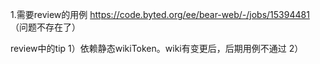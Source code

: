 1.需要review的用例
https://code.byted.org/ee/bear-web/-/jobs/15394481
（问题不存在了）

review中的tip
1）依赖静态wikiToken。wiki有变更后，后期用例不通过
2）